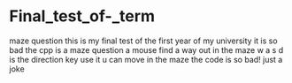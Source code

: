 # Final_test_of-_term
maze question
this is my final test of the first year of my university
it is so bad
the cpp is a maze question
a mouse find a way out in the maze
w a s d is the direction key
use it u can move in the maze
the code is so bad!
just a joke
